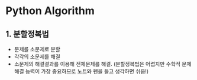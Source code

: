 # Python Algorithm

## 1. 분할정복법
* 문제를 소문제로 분할
* 각각의 소문제를 해결
* 소문제의 해결결과를 이용해 전체문제를 해결.
(분할정복법은 어렵지만 수학적 문제해결 능력이 가장 중요하므로 노트와 펜을 들고 생각하면 쉬움!)
